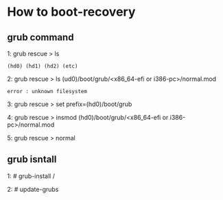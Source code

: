 # How to boot-recovery

## grub command

1:  grub rescue > ls 
    
    (hd0) (hd1) (hd2) (etc)
    
2: grub rescue > ls (ud0)/boot/grub/<x86_64-efi or i386-pc>/normal.mod
    
    error : unknown filesystem 
    
3: grub rescue > set prefix=(hd0)/boot/grub

4: grub rescue > insmod (hd0)/boot/grub/<x86_64-efi or i386-pc>/normal.mod

5: grub rescue > normal

## grub isntall 

1: # grub-install /

2: # update-grubs


  
  
